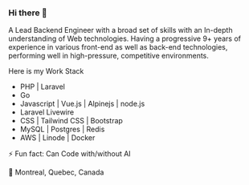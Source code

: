 ### Hi there 👋

A Lead Backend Engineer with a broad set of skills with an In-depth understanding of Web technologies. Having a progressive 9+ years of experience in various front-end as well as back-end technologies, performing well in high-pressure, competitive environments.

Here is my Work Stack
- PHP | Laravel
- Go
- Javascript | Vue.js | Alpinejs | node.js
- Laravel Livewire
- CSS | Tailwind CSS | Bootstrap
- MySQL | Postgres | Redis
- AWS | Linode | Docker

⚡ Fun fact: Can Code with/without AI

📍 Montreal, Quebec, Canada

